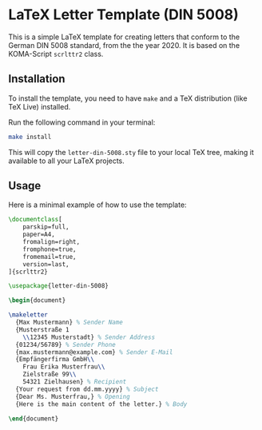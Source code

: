 # LaTeX Letter Template (DIN 5008)

This is a simple LaTeX template for creating letters that conform to the German
DIN 5008 standard, from the the year 2020. It is based on the KOMA-Script
`scrlttr2` class.

## Installation

To install the template, you need to have `make` and a TeX distribution (like
TeX Live) installed.

Run the following command in your terminal:

```bash
make install
```

This will copy the `letter-din-5008.sty` file to your local TeX tree, making it
available to all your LaTeX projects.

## Usage

Here is a minimal example of how to use the template:

```latex
\documentclass[
    parskip=full,
    paper=A4,
    fromalign=right,
    fromphone=true,
    fromemail=true,
    version=last,
]{scrlttr2}

\usepackage{letter-din-5008}

\begin{document}

\makeletter
  {Max Mustermann} % Sender Name
  {Musterstraße 1
    \\12345 Musterstadt} % Sender Address
  {01234/56789} % Sender Phone
  {max.mustermann@example.com} % Sender E-Mail
  {Empfängerfirma GmbH\\
    Frau Erika Musterfrau\\
    Zielstraße 99\\
    54321 Zielhausen} % Recipient
  {Your request from dd.mm.yyyy} % Subject
  {Dear Ms. Musterfrau,} % Opening
  {Here is the main content of the letter.} % Body

\end{document}
```
